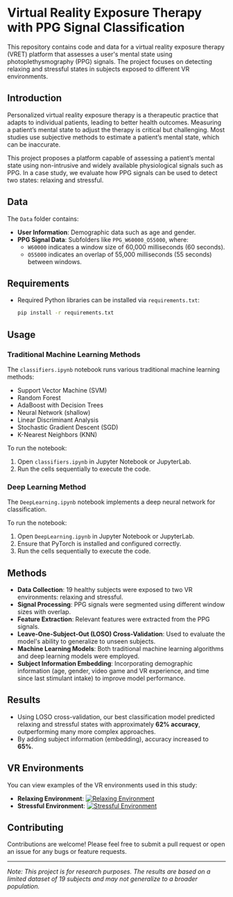 # Virtual Reality Exposure Therapy with PPG Signal Classification

This repository contains code and data for a virtual reality exposure therapy (VRET) platform that assesses a user's mental state using photoplethysmography (PPG) signals. The project focuses on detecting relaxing and stressful states in subjects exposed to different VR environments.


## Introduction

Personalized virtual reality exposure therapy is a therapeutic practice that adapts to individual patients, leading to better health outcomes. Measuring a patient’s mental state to adjust the therapy is critical but challenging. Most studies use subjective methods to estimate a patient’s mental state, which can be inaccurate.

This project proposes a platform capable of assessing a patient’s mental state using non-intrusive and widely available physiological signals such as PPG. In a case study, we evaluate how PPG signals can be used to detect two states: relaxing and stressful.

## Data

The `Data` folder contains:

- **User Information**: Demographic data such as age and gender.
- **PPG Signal Data**: Subfolders like `PPG_W60000_O55000`, where:
  - `W60000` indicates a window size of 60,000 milliseconds (60 seconds).
  - `O55000` indicates an overlap of 55,000 milliseconds (55 seconds) between windows.

## Requirements

- Required Python libraries can be installed via `requirements.txt`:

   ```bash
   pip install -r requirements.txt
   ```

## Usage

### Traditional Machine Learning Methods

The `classifiers.ipynb` notebook runs various traditional machine learning methods:

- Support Vector Machine (SVM)
- Random Forest
- AdaBoost with Decision Trees
- Neural Network (shallow)
- Linear Discriminant Analysis
- Stochastic Gradient Descent (SGD)
- K-Nearest Neighbors (KNN)

To run the notebook:

1. Open `classifiers.ipynb` in Jupyter Notebook or JupyterLab.
2. Run the cells sequentially to execute the code.

### Deep Learning Method

The `DeepLearning.ipynb` notebook implements a deep neural network for classification.

To run the notebook:

1. Open `DeepLearning.ipynb` in Jupyter Notebook or JupyterLab.
2. Ensure that PyTorch is installed and configured correctly.
3. Run the cells sequentially to execute the code.

## Methods

- **Data Collection**: 19 healthy subjects were exposed to two VR environments: relaxing and stressful.
- **Signal Processing**: PPG signals were segmented using different window sizes with overlap.
- **Feature Extraction**: Relevant features were extracted from the PPG signals.
- **Leave-One-Subject-Out (LOSO) Cross-Validation**: Used to evaluate the model's ability to generalize to unseen subjects.
- **Machine Learning Models**: Both traditional machine learning algorithms and deep learning models were employed.
- **Subject Information Embedding**: Incorporating demographic information (age, gender, video game and VR experience, and time since last stimulant intake) to improve model performance.

## Results

- Using LOSO cross-validation, our best classification model predicted relaxing and stressful states with approximately **62% accuracy**, outperforming many more complex approaches.
- By adding subject information (embedding), accuracy increased to **65%**.

## VR Environments

You can view examples of the VR environments used in this study:

- **Relaxing Environment**: [![Relaxing Environment](https://img.youtube.com/vi/iceV8TMDgZE/0.jpg)](https://youtu.be/iceV8TMDgZE)
- **Stressful Environment**: [![Stressful Environment](https://img.youtube.com/vi/2piO3lCVX50/0.jpg)](https://youtu.be/2piO3lCVX50)

## Contributing

Contributions are welcome! Please feel free to submit a pull request or open an issue for any bugs or feature requests.

---

*Note: This project is for research purposes. The results are based on a limited dataset of 19 subjects and may not generalize to a broader population.*
